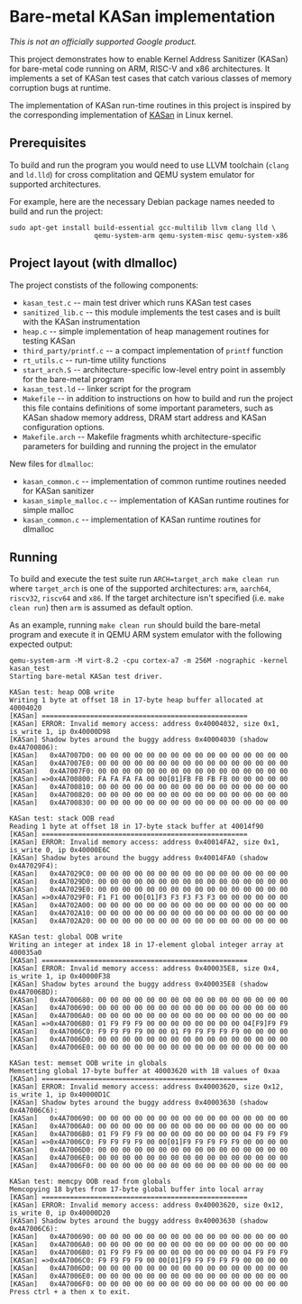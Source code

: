# Bare-metal KASan implementation

*This is not an officially supported Google product.*

This project demonstrates how to enable Kernel Address Sanitizer (KASan) for
bare-metal code running on ARM, RISC-V and x86 architectures. It implements a
set of KASan test cases that catch various classes of memory corruption bugs
at runtime.

The implementation of KASan run-time routines in this project is inspired by
the corresponding implementation of
[KASan](https://www.kernel.org/doc/html/v4.14/dev-tools/kasan.html) in Linux
kernel.

## Prerequisites

To build and run the program you would need to use LLVM toolchain (`clang` and
`ld.lld`) for cross complitation and QEMU system emulator for supported
architectures.

For example, here are the necessary Debian package names needed to build and
run the project:

```
sudo apt-get install build-essential gcc-multilib llvm clang lld \
                     qemu-system-arm qemu-system-misc qemu-system-x86
```

## Project layout (with dlmalloc)

The project constists of the following components:

* `kasan_test.c` -- main test driver which runs KASan test cases
* `sanitized_lib.c` -- this module implements the test cases and is built with
                    the KASan instrumentation
* `heap.c` -- simple implementation of heap management routines for testing
              KASan
* `third_party/printf.c` -- a compact implementation of `printf` function
* `rt_utils.c` -- run-time utility functions
* `start_arch.S` -- architecture-specific low-level entry point in assembly
                    for the bare-metal program
* `kasan_test.ld` -- linker script for the program
* `Makefile` -- in addition to instructions on how to build and run the project
              this file contains definitions of some important parameters,
              such as KASan shadow memory address, DRAM start address and KASan
              configuration options.
* `Makefile.arch` -- Makefile fragments whith architecture-specific parameters
                     for building and running the project in the emulator

New files for `dlmalloc`:
* `kasan_common.c` -- implementation of common runtime routines needed for KASan sanitizer
* `kasan_simple_malloc.c` -- implementation of KASan runtime routines for simple malloc 
* `kasan_common.c` -- implementation of KASan runtime routines for dlmalloc 


## Running

To build and execute the test suite run `ARCH=target_arch make clean run`
where `target_arch` is one of the supported architectures: `arm`, `aarch64`,
`riscv32`, `riscv64` and `x86`. If the target architecture isn't specified
(i.e. `make clean run`) then `arm` is assumed as default option.

As an example, running `make clean run` should build the bare-metal program
and execute it in QEMU ARM system emulator with the following expected output:

```
qemu-system-arm -M virt-8.2 -cpu cortex-a7 -m 256M -nographic -kernel kasan_test
Starting bare-metal KASan test driver.

KASan test: heap OOB write
Writing 1 byte at offset 18 in 17-byte heap buffer allocated at 40004020
[KASan] ===================================================
[KASan] ERROR: Invalid memory access: address 0x40004032, size 0x1, is_write 1, ip 0x40000D98
[KASan] Shadow bytes around the buggy address 0x40004030 (shadow 0x4A700806):
[KASan]   0x4A7007D0: 00 00 00 00 00 00 00 00 00 00 00 00 00 00 00 00
[KASan]   0x4A7007E0: 00 00 00 00 00 00 00 00 00 00 00 00 00 00 00 00
[KASan]   0x4A7007F0: 00 00 00 00 00 00 00 00 00 00 00 00 00 00 00 00
[KASan] =>0x4A700800: FA FA FA FA 00 00[01]FB FB FB FB 00 00 00 00 00
[KASan]   0x4A700810: 00 00 00 00 00 00 00 00 00 00 00 00 00 00 00 00
[KASan]   0x4A700820: 00 00 00 00 00 00 00 00 00 00 00 00 00 00 00 00
[KASan]   0x4A700830: 00 00 00 00 00 00 00 00 00 00 00 00 00 00 00 00

KASan test: stack OOB read
Reading 1 byte at offset 18 in 17-byte stack buffer at 40014f90
[KASan] ===================================================
[KASan] ERROR: Invalid memory access: address 0x40014FA2, size 0x1, is_write 0, ip 0x40000E6C
[KASan] Shadow bytes around the buggy address 0x40014FA0 (shadow 0x4A7029F4):
[KASan]   0x4A7029C0: 00 00 00 00 00 00 00 00 00 00 00 00 00 00 00 00
[KASan]   0x4A7029D0: 00 00 00 00 00 00 00 00 00 00 00 00 00 00 00 00
[KASan]   0x4A7029E0: 00 00 00 00 00 00 00 00 00 00 00 00 00 00 00 00
[KASan] =>0x4A7029F0: F1 F1 00 00[01]F3 F3 F3 F3 F3 00 00 00 00 00 00
[KASan]   0x4A702A00: 00 00 00 00 00 00 00 00 00 00 00 00 00 00 00 00
[KASan]   0x4A702A10: 00 00 00 00 00 00 00 00 00 00 00 00 00 00 00 00
[KASan]   0x4A702A20: 00 00 00 00 00 00 00 00 00 00 00 00 00 00 00 00

KASan test: global OOB write
Writing an integer at index 18 in 17-element global integer array at 400035a0
[KASan] ===================================================
[KASan] ERROR: Invalid memory access: address 0x400035E8, size 0x4, is_write 1, ip 0x40000F38
[KASan] Shadow bytes around the buggy address 0x400035E8 (shadow 0x4A7006BD):
[KASan]   0x4A700680: 00 00 00 00 00 00 00 00 00 00 00 00 00 00 00 00
[KASan]   0x4A700690: 00 00 00 00 00 00 00 00 00 00 00 00 00 00 00 00
[KASan]   0x4A7006A0: 00 00 00 00 00 00 00 00 00 00 00 00 00 00 00 00
[KASan] =>0x4A7006B0: 01 F9 F9 F9 00 00 00 00 00 00 00 00 04[F9]F9 F9
[KASan]   0x4A7006C0: F9 F9 F9 F9 00 00 01 F9 F9 F9 F9 F9 00 00 00 00
[KASan]   0x4A7006D0: 00 00 00 00 00 00 00 00 00 00 00 00 00 00 00 00
[KASan]   0x4A7006E0: 00 00 00 00 00 00 00 00 00 00 00 00 00 00 00 00

KASan test: memset OOB write in globals
Memsetting global 17-byte buffer at 40003620 with 18 values of 0xaa
[KASan] ===================================================
[KASan] ERROR: Invalid memory access: address 0x40003620, size 0x12, is_write 1, ip 0x40000D1C
[KASan] Shadow bytes around the buggy address 0x40003630 (shadow 0x4A7006C6):
[KASan]   0x4A700690: 00 00 00 00 00 00 00 00 00 00 00 00 00 00 00 00
[KASan]   0x4A7006A0: 00 00 00 00 00 00 00 00 00 00 00 00 00 00 00 00
[KASan]   0x4A7006B0: 01 F9 F9 F9 00 00 00 00 00 00 00 00 04 F9 F9 F9
[KASan] =>0x4A7006C0: F9 F9 F9 F9 00 00[01]F9 F9 F9 F9 F9 00 00 00 00
[KASan]   0x4A7006D0: 00 00 00 00 00 00 00 00 00 00 00 00 00 00 00 00
[KASan]   0x4A7006E0: 00 00 00 00 00 00 00 00 00 00 00 00 00 00 00 00
[KASan]   0x4A7006F0: 00 00 00 00 00 00 00 00 00 00 00 00 00 00 00 00

KASan test: memcpy OOB read from globals
Memcopying 18 bytes from 17-byte global buffer into local array
[KASan] ===================================================
[KASan] ERROR: Invalid memory access: address 0x40003620, size 0x12, is_write 0, ip 0x40000D20
[KASan] Shadow bytes around the buggy address 0x40003630 (shadow 0x4A7006C6):
[KASan]   0x4A700690: 00 00 00 00 00 00 00 00 00 00 00 00 00 00 00 00
[KASan]   0x4A7006A0: 00 00 00 00 00 00 00 00 00 00 00 00 00 00 00 00
[KASan]   0x4A7006B0: 01 F9 F9 F9 00 00 00 00 00 00 00 00 04 F9 F9 F9
[KASan] =>0x4A7006C0: F9 F9 F9 F9 00 00[01]F9 F9 F9 F9 F9 00 00 00 00
[KASan]   0x4A7006D0: 00 00 00 00 00 00 00 00 00 00 00 00 00 00 00 00
[KASan]   0x4A7006E0: 00 00 00 00 00 00 00 00 00 00 00 00 00 00 00 00
[KASan]   0x4A7006F0: 00 00 00 00 00 00 00 00 00 00 00 00 00 00 00 00
Press ctrl + a then x to exit.
```